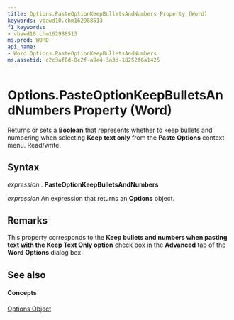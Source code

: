 ```yaml
---
title: Options.PasteOptionKeepBulletsAndNumbers Property (Word)
keywords: vbawd10.chm162988513
f1_keywords:
- vbawd10.chm162988513
ms.prod: WORD
api_name:
- Word.Options.PasteOptionKeepBulletsAndNumbers
ms.assetid: c2c3af8d-0c2f-a9e4-3a3d-18252f6a1425
---
```



# Options.PasteOptionKeepBulletsAndNumbers Property (Word)

Returns or sets a  **Boolean** that represents whether to keep bullets and numbering when selecting **Keep text only** from the **Paste Options** context menu. Read/write.


## Syntax

 _expression_ . **PasteOptionKeepBulletsAndNumbers**

 _expression_ An expression that returns an **Options** object.


## Remarks

This property corresponds to the  **Keep bullets and numbers when pasting text with the Keep Text Only option** check box in the **Advanced** tab of the **Word Options** dialog box.


## See also


#### Concepts


[Options Object](options-object-word.md)

